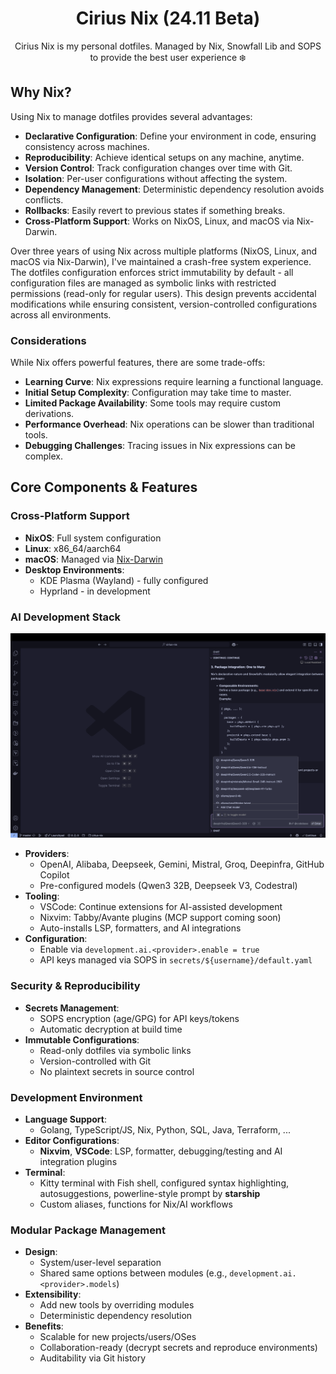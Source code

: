 <div align="center">

# Cirius Nix (24.11 Beta)

Cirius Nix is my personal dotfiles. Managed by Nix, Snowfall Lib and SOPS to
provide the best user experience ❄️<br>

</div>

## Why Nix?

Using Nix to manage dotfiles provides several advantages:

- **Declarative Configuration**: Define your environment in code, ensuring
  consistency across machines.
- **Reproducibility**: Achieve identical setups on any machine, anytime.
- **Version Control**: Track configuration changes over time with Git.
- **Isolation**: Per-user configurations without affecting the system.
- **Dependency Management**: Deterministic dependency resolution avoids
  conflicts.
- **Rollbacks**: Easily revert to previous states if something breaks.
- **Cross-Platform Support**: Works on NixOS, Linux, and macOS via Nix-Darwin.

Over three years of using Nix across multiple platforms (NixOS, Linux, and macOS
via Nix-Darwin), I've maintained a crash-free system experience. The dotfiles
configuration enforces strict immutability by default - all configuration files
are managed as symbolic links with restricted permissions (read-only for regular
users). This design prevents accidental modifications while ensuring consistent,
version-controlled configurations across all environments.

### Considerations

While Nix offers powerful features, there are some trade-offs:

- **Learning Curve**: Nix expressions require learning a functional language.
- **Initial Setup Complexity**: Configuration may take time to master.
- **Limited Package Availability**: Some tools may require custom derivations.
- **Performance Overhead**: Nix operations can be slower than traditional tools.
- **Debugging Challenges**: Tracing issues in Nix expressions can be complex.

## Core Components & Features

### Cross-Platform Support

- **NixOS**: Full system configuration
- **Linux**: x86_64/aarch64
- **macOS**: Managed via [Nix-Darwin](https://github.com/LnL7/nix-darwin)
- **Desktop Environments**:
  - KDE Plasma (Wayland) - fully configured
  - Hyprland - in development

### AI Development Stack

![VSCode with Continue plugin, which configured with multiple AI Providers](./docs/showcases/vscode-continue-ai-providers.png)

- **Providers**:
  - OpenAI, Alibaba, Deepseek, Gemini, Mistral, Groq, Deepinfra, GitHub Copilot
  - Pre-configured models (Qwen3 32B, Deepseek V3, Codestral)
- **Tooling**:
  - VSCode: Continue extensions for AI-assisted development
  - Nixvim: Tabby/Avante plugins (MCP support coming soon)
  - Auto-installs LSP, formatters, and AI integrations
- **Configuration**:
  - Enable via `development.ai.<provider>.enable = true`
  - API keys managed via SOPS in `secrets/${username}/default.yaml`

### Security & Reproducibility

- **Secrets Management**:
  - SOPS encryption (age/GPG) for API keys/tokens
  - Automatic decryption at build time
- **Immutable Configurations**:
  - Read-only dotfiles via symbolic links
  - Version-controlled with Git
  - No plaintext secrets in source control

### Development Environment

- **Language Support**:
  - Golang, TypeScript/JS, Nix, Python, SQL, Java, Terraform, ...
- **Editor Configurations**:
  - **Nixvim**, **VSCode**: LSP, formatter, debugging/testing and AI integration
    plugins
- **Terminal**:
  - Kitty terminal with Fish shell, configured syntax highlighting,
    autosuggestions, powerline-style prompt by **starship**
  - Custom aliases, functions for Nix/AI workflows

### Modular Package Management

- **Design**:
  - System/user-level separation
  - Shared same options between modules (e.g.,
    `development.ai.<provider>.models`)
- **Extensibility**:
  - Add new tools by overriding modules
  - Deterministic dependency resolution
- **Benefits**:
  - Scalable for new projects/users/OSes
  - Collaboration-ready (decrypt secrets and reproduce environments)
  - Auditability via Git history
